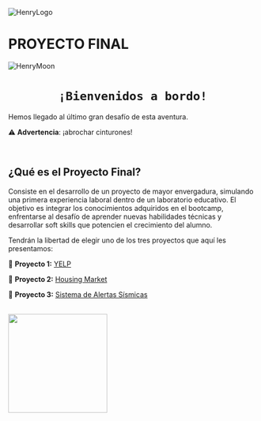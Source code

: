 ![HenryLogo](https://d31uz8lwfmyn8g.cloudfront.net/Assets/logo-henry-white-lg.png)

# **PROYECTO FINAL**

![HenryMoon](https://blog.soyhenry.com/content/images/size/w2000/2022/01/Currcula-Henry.png)


# <h1 align="center">**`¡Bienvenidos a bordo!`**</h1>

Hemos llegado al último gran desafío de esta aventura.

⚠️ **Advertencia**: ¡abrochar cinturones! 

</br>

## **¿Qué es el Proyecto Final?**

Consiste en el desarrollo de un proyecto de mayor envergadura, simulando una primera experiencia laboral dentro de un laboratorio educativo. El objetivo es integrar los conocimientos adquiridos en el bootcamp, enfrentarse al desafío de aprender nuevas habilidades técnicas y desarrollar soft skills que potencien el crecimiento del alumno.

Tendrán la libertad de elegir uno de los tres proyectos que aquí les presentamos:

🚀 **Proyecto 1:** [YELP](https://github.com/soyHenry/DS_LABS/tree/main/Proyectos/Proyectos%20Finales/YELP)

🚀 **Proyecto 2:** [Housing Market](https://github.com/soyHenry/DS_LABS/tree/main/Proyectos/Proyectos%20Finales/House%20Market)

🚀 **Proyecto 3:** [Sistema de Alertas Sísmicas](https://github.com/soyHenry/DS_LABS/blob/main/Proyectos/Proyectos%20Finales/Sistema%20de%20alertas%20sismicas/Readme.md)


</br>  <img src= "https://media.tenor.com/nTa69vUhjGgAAAAd/spongebob-good.gif" height="200">

